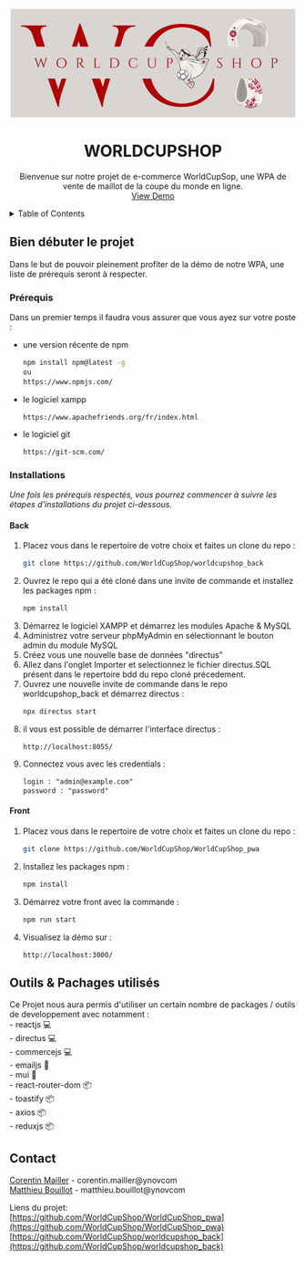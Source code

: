<!-- PROJECT LOGO -->
<br />
<div align="center">
  <a href="https://github.com/B3INGLOG2022/WorldCupShop">
    <img src="features/WORLDCUPSHOP_logo.png" alt="Logo">
  </a>

  <h1 align="center">WORLDCUPSHOP</h1>

  <p align="center">
    Bienvenue sur notre projet de e-commerce WorldCupSop, une WPA de vente de maillot de la coupe du monde en ligne.
    <br />
    <a href="">View Demo</a>
  </p>
</div>

<details>
  <summary>Table of Contents</summary>
  <ol>
    <li>
      <a href="#getting-started">Bien débuter le projet</a>
      <ul>
        <li><a href="#prerequisites">Prérequis</a></li>
        <li><a href="#installation">Installations</a>
         <ul>
            <li><a href="#back">Back</a></li>
            <li><a href="#front">Front</a></li>
        </ul>
        </li>
      </ul>
    </li>
    <li><a href="#tools">Outils & Pachages utilisés</a></li>
    <li><a href="#contact">Contact</a></li>
  </ol>
</details>

<div id='getting-started'/>
<h2> Bien débuter le projet </h2>

Dans le but de pouvoir pleinement profiter de la démo de notre WPA, une liste de prérequis seront à respecter.

<div id='prerequisites'/>
<h3> Prérequis </h3>

Dans un premier temps il faudra vous assurer que vous ayez sur votre poste :

* une version récente de npm
  ```sh
  npm install npm@latest -g
  ou
  https://www.npmjs.com/
  ```
* le logiciel xampp
  ```
  https://www.apachefriends.org/fr/index.html
  ```
* le logiciel git
  ```
  https://git-scm.com/
  ```

<div id='installation'/>
<h3> Installations </h3>

_Une fois les prérequis respectés, vous pourrez commencer à suivre les étapes d'installations du projet ci-dessous._

<div id='back'/>
<h4> Back </h4>

1. Placez vous dans le repertoire de votre choix et faites un clone du repo :
   ```sh
   git clone https://github.com/WorldCupShop/worldcupshop_back
   ```
2. Ouvrez le repo qui a été cloné dans une invite de commande et installez les packages npm :
   ```sh
   npm install
   ```
3. Démarrez le logiciel XAMPP et démarrez les modules Apache & MySQL
4. Administrez votre serveur phpMyAdmin en sélectionnant le bouton admin du module MySQL
5. Créez vous une nouvelle base de données "directus"
6. Allez dans l'onglet Importer et selectionnez le fichier directus.SQL présent dans le repertoire bdd du repo cloné précedement.
7. Ouvrez une nouvelle invite de commande dans le repo worldcupshop_back et démarrez directus :
   ```sh
   npx directus start
   ```
8. il vous est possible de démarrer l'interface directus :
    ```
   http://localhost:8055/
   ```
9. Connectez vous avec les credentials :
    ```
    login : "admin@example.com"
    password : "password"
   ```

<div id='front'/>
<h4> Front </h4>

1. Placez vous dans le repertoire de votre choix et faites un clone du repo :
   ```sh
   git clone https://github.com/WorldCupShop/WorldCupShop_pwa
   ```
2. Installez les packages npm :
   ```sh
   npm install
   ```
3. Démarrez votre front avec la commande :
    ```sh
   npm run start
   ```
4. Visualisez la démo sur :
   ```
   http://localhost:3000/
   ```

<div id='tools'/>
<h2>  Outils & Pachages utilisés </h2>

Ce Projet nous aura permis d'utiliser un certain nombre de packages / outils de developpement avec notamment : <br>
    - reactjs 💻 <br>
    - directus 💻 <br>
    - commercejs 💻 <br>
    - emailjs 📖 <br>
    - mui 📖 <br>
    - react-router-dom 📦 <br>
    - toastify 📦 <br>
    - axios 📦 <br>
    - reduxjs 📦 <br>


<div id='contact'/>
<h2>  Contact </h2>

[Corentin Mailler](https://www.linkedin.com/in/corentin-mailler/) - corentin.mailler@ynovcom <br>
[Matthieu Bouillot](https://www.linkedin.com/in/matthieu-bouillot/) - matthieu.bouillot@ynovcom <br>

Liens du projet: <br>
[https://github.com/WorldCupShop/WorldCupShop_pwa](https://github.com/WorldCupShop/WorldCupShop_pwa) <br>
[https://github.com/WorldCupShop/worldcupshop_back](https://github.com/WorldCupShop/worldcupshop_back) 
